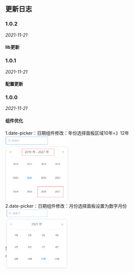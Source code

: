 ## 更新日志

### 1.0.2

*2021-11-21*

#### lib更新

### 1.0.1

*2021-11-21*

#### 配置更新



### 1.0.0

*2021-11-21*

#### 组件优化

1.date-picker：日期组件修改：年份选择面板区域10年=》12年<br>
<img alt="year-table-update" src="https://github.com/dibtzw/readme-image/blob/main/element/year-table.png" width="200"><br>
2.date-picker：日期组件修改：月份选择面板设置为数字月份<br>
<img alt="month-table-update" src="https://github.com/dibtzw/readme-image/blob/main/element/month-table.png" width="200"><br>